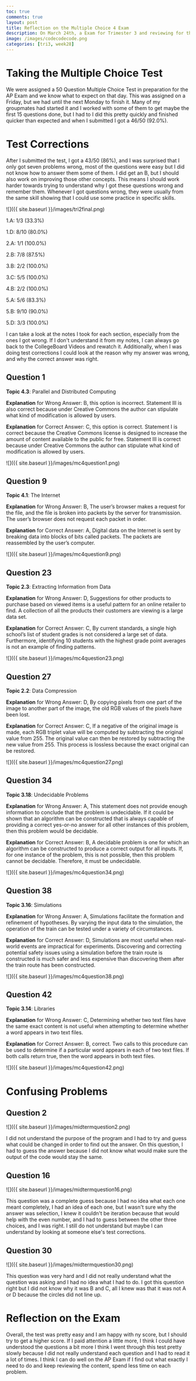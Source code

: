 ```yaml
---
toc: true
comments: true
layout: post
title: Reflection on the Multiple Choice 4 Exam
description: On March 24th, a Exam for Trimester 3 and reviewing for the AP Exam was opened and it was a Multiple Choice Test on CollegeBoard with 50 Questions and this is my reflection as well as any test corrections
image: /images/codecodecode.png
categories: [tri3, week28]
---
```


# Taking the Multiple Choice Test
We were assigned a 50 Question Multiple Choice Test in preparation for the AP Exam and we know what to expect on that day. This was assigned on a Friday, but we had until the next Monday to finish it. Many of my groupmates had started it and I worked with some of them to get maybe the first 15 questions done, but I had to I did this pretty quickly and finished quicker than expected and when I submitted I got a 46/50 (92.0%).

# Test Corrections
After I submitted the test, I got a 43/50 (86%), and I was surprised that I only got seven problems wrong, most of the questions were easy but I did not know how to answer them some of them. I did get an B, but I should also work on improving those other concepts. This means I should work harder towards trying to understand why I got these questions wrong and remember them. Whenever I got questions wrong, they were usually from the same skill showing that I could use some practice in specific skills. 

![]({{ site.baseurl }}/images/tri2final.png)

1.A: 1/3 (33.3%)

1.D: 8/10 (80.0%)

2.A: 1/1 (100.0%)

2.B: 7/8 (87.5%)

3.B: 2/2 (100.0%)

3.C: 5/5 (100.0%)

4.B: 2/2 (100.0%)

5.A: 5/6 (83.3%)

5.B: 9/10 (90.0%)

5.D: 3/3 (100.0%)

I can take a look at the notes I took for each section, especially from the ones I got wrong. If I don't understand it from my notes, I can always go back to the CollegeBoard Videos and rewatch it. Additionally, when I was doing test corrections I could look at the reason why my answer was wrong, and why the correct answer was right.

## Question 1
**Topic 4.3**: Parallel and Distributed Computing

**Explanation** for Wrong Answer: B, this option is incorrect. Statement III is also correct because under Creative Commons the author can stipulate what kind of modification is allowed by users.

**Explanation** for Correct Answer: C, this option is correct. Statement I is correct because the Creative Commons license is designed to increase the amount of content available to the public for free. Statement III is correct because under Creative Commons the author can stipulate what kind of modification is allowed by users.

![]({{ site.baseurl }}/images/mc4question1.png)

## Question 9
**Topic 4.1**: The Internet

**Explanation** for Wrong Answer: B, The user’s browser makes a request for the file, and the file is broken into packets by the server for transmission. The user’s browser does not request each packet in order.

**Explanation** for Correct Answer: A, Digital data on the Internet is sent by breaking data into blocks of bits called packets. The packets are reassembled by the user’s computer.

![]({{ site.baseurl }}/images/mc4question9.png)

## Question 23
**Topic 2.3**: Extracting Information from Data

**Explanation** for Wrong Answer: D, Suggestions for other products to purchase based on viewed items is a useful pattern for an online retailer to find. A collection of all the products their customers are viewing is a large data set.

**Explanation** for Correct Answer: C, By current standards, a single high school’s list of student grades is not considered a large set of data. Furthermore, identifying 10 students with the highest grade point averages is not an example of finding patterns.

![]({{ site.baseurl }}/images/mc4question23.png)

## Question 27
**Topic 2.2**: Data Compression

**Explanation** for Wrong Answer: D,  By copying pixels from one part of the image to another part of the image, the old RGB values of the pixels have been lost.

**Explanation** for Correct Answer: C, If a negative of the original image is made, each RGB triplet value will be computed by subtracting the original value from 255. The original value can then be restored by subtracting the new value from 255. This process is lossless because the exact original can be restored.

![]({{ site.baseurl }}/images/mc4question27.png)

## Question 34
**Topic 3.18**: Undecidable Problems

**Explanation** for Wrong Answer: A, This statement does not provide enough information to conclude that the problem is undecidable. If it could be shown that an algorithm can be constructed that is always capable of providing a correct yes-or-no answer for all other instances of this problem, then this problem would be decidable.

**Explanation** for Correct Answer: B, A decidable problem is one for which an algorithm can be constructed to produce a correct output for all inputs. If, for one instance of the problem, this is not possible, then this problem cannot be decidable. Therefore, it must be undecidable.

![]({{ site.baseurl }}/images/mc4question34.png)

## Question 38
**Topic 3.16**: Simulations

**Explanation** for Wrong Answer: A, Simulations facilitate the formation and refinement of hypotheses. By varying the input data to the simulation, the operation of the train can be tested under a variety of circumstances.

**Explanation** for Correct Answer: D, Simulations are most useful when real-world events are impractical for experiments. Discovering and correcting potential safety issues using a simulation before the train route is constructed is much safer and less expensive than discovering them after the train route has been constructed.

![]({{ site.baseurl }}/images/mc4question38.png)

## Question 42
**Topic 3.14**: Libraries

**Explanation** for Wrong Answer: C, Determining whether two text files have the same exact content is not useful when attempting to determine whether a word appears in two text files.

**Explanation** for Correct Answer: B, correct. Two calls to this procedure can be used to determine if a particular word appears in each of two text files. If both calls return true, then the word appears in both text files.

![]({{ site.baseurl }}/images/mc4question42.png)

# Confusing Problems

## Question 2
![]({{ site.baseurl }}/images/midtermquestion2.png)

I did not understand the purpose of the program and I had to try and guess what could be changed in order to find out the answer. On this question, I had to guess the answer because I did not know what would make sure the output of the code would stay the same.

## Question 16
![]({{ site.baseurl }}/images/midtermquestion16.png)

This question was a complete guess because I had no idea what each one meant completely, I had an idea of each one, but I wasn't sure why the answer was selection, I knew it couldn't be iteration because that would help with the even number, and I had to guess between the other three choices, and I was right. I still do not understand but maybe I can understand by looking at someone else's test corrections.

## Question 30
![]({{ site.baseurl }}/images/midtermquestion30.png)

This question was very hard and I did not really understand what the question was asking and I had no idea what I had to do. I got this question right but I did not know why it was B and C, all I knew was that it was not A or D because the circles did not line up.

# Reflection on the Exam
Overall, the test was pretty easy and I am happy with ny score, but I should try to get a higher score. If I paid attention a little more, I think I could have understood the questions a bit more I think I went through this test pretty slowly because I did not really understand each question and I had to read it a lot of times. I think I can do well on the AP Exam if I find out what exactly I need to do and keep reviewing the content, spend less time on each problem.
